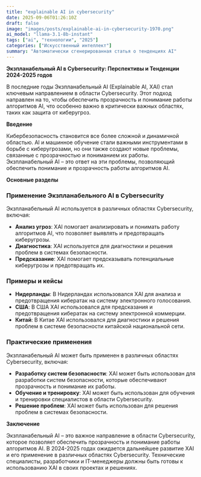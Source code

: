 ```yaml
---
title: "explainable AI in cybersecurity"
date: 2025-09-06T01:26:10Z
draft: false
image: "images/posts/explainable-ai-in-cybersecurity-1970.png"
ai_model: "llama-3.1-8b-instant"
tags: ["ai", "технологии", "2025"]
categories: ["Искусственный интеллект"]
summary: "Автоматически сгенерированная статья о тенденциях AI"
---
```


**Экзпланабельный AI в Cybersecurity: Перспективы и Тенденции 2024-2025 годов**

В последние годы Экзпланабельный AI (Explainable AI, XAI) стал ключевым направлением в области Cybersecurity. Этот подход направлен на то, чтобы обеспечить прозрачность и понимание работы алгоритмов AI, что особенно важно в критически важных областях, таких как защита от киберугроз.

**Введение**

Кибербезопасность становится все более сложной и динамичной областью. AI и машинное обучение стали важными инструментами в борьбе с киберугрозами, но они также создают новые проблемы, связанные с прозрачностью и пониманием их работы. Экзпланабельный AI – это ответ на эти проблемы, позволяющий обеспечить понимание и прозрачность работы алгоритмов AI.

**Основные разделы**

### **Применение Экзпланабельного AI в Cybersecurity**

Экзпланабельный AI используется в различных областях Cybersecurity, включая:

* **Анализ угроз**: XAI помогает анализировать и понимать работу алгоритмов AI, что позволяет выявлять и предотвращать киберугрозы.
* **Диагностика**: XAI используется для диагностики и решения проблем в системах безопасности.
* **Предсказание**: XAI помогает предсказывать потенциальные киберугрозы и предотвращать их.

### **Примеры и кейсы**

* **Нидерланды**: В Нидерландах использовался XAI для анализа и предотвращения кибератак на систему электронного голосования.
* **США**: В США XAI использовался для предсказания и предотвращения кибератак на систему электронной коммерции.
* **Китай**: В Китае XAI использовался для диагностики и решения проблем в системе безопасности китайской национальной сети.

### **Практические применения**

Экзпланабельный AI может быть применен в различных областях Cybersecurity, включая:

* **Разработку систем безопасности**: XAI может быть использован для разработки систем безопасности, которые обеспечивают прозрачность и понимание их работы.
* **Обучение и тренировку**: XAI может быть использован для обучения и тренировки специалистов в области Cybersecurity.
* **Решение проблем**: XAI может быть использован для решения проблем в системах безопасности.

**Заключение**

Экзпланабельный AI – это важное направление в области Cybersecurity, которое позволяет обеспечить прозрачность и понимание работы алгоритмов AI. В 2024-2025 годах ожидается дальнейшее развитие XAI и его применение в различных областях Cybersecurity. Технические специалисты, разработчики и IT-менеджеры должны быть готовы к использованию XAI в своих проектах и решениях.
